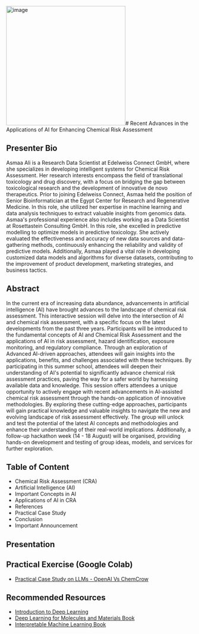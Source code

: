 <img width="321" alt="image" src="https://github.com/asmaa-a-abdelwahab/OpenTox_Summer_School/assets/18688451/3d97f5f6-662c-45f3-b076-5ebff55928ae"># Recent Advances in the Applications of AI for Enhancing Chemical Risk Assessment

## Presenter Bio

Asmaa Ali is a Research Data Scientist at Edelweiss Connect GmbH, where she specializes in developing intelligent systems for Chemical Risk Assessment. Her research interests encompass the field of translational toxicology and drug discovery, with a focus on bridging the gap between toxicological research and the development of innovative de novo therapeutics. Prior to joining Edelweiss Connect, Asmaa held the position of Senior Bioinformatician at the Egypt Center for Research and Regenerative Medicine. In this role, she utilized her expertise in machine learning and data analysis techniques to extract valuable insights from genomics data. Asmaa's professional experience also includes working as a Data Scientist at Rosettastein Consulting GmbH. In this role, she excelled in predictive modelling to optimize models in predictive toxicology. She actively evaluated the effectiveness and accuracy of new data sources and data-gathering methods, continuously enhancing the reliability and validity of predictive models. Additionally, Asmaa played a vital role in developing customized data models and algorithms for diverse datasets, contributing to the improvement of product development, marketing strategies, and business tactics.


## Abstract

In the current era of increasing data abundance, advancements in artificial intelligence (AI) have brought advances to the landscape of chemical risk assessment. This interactive session will delve into the intersection of AI and chemical risk assessment, with a specific focus on the latest developments from the past three years. Participants will be introduced to the fundamental concepts of AI and Chemical Risk Assessment and the applications of AI in risk assessment, hazard identification, exposure monitoring, and regulatory compliance. Through an exploration of Advanced AI-driven approaches, attendees will gain insights into the applications, benefits, and challenges associated with these techniques. By participating in this summer school, attendees will deepen their understanding of AI's potential to significantly advance chemical risk assessment practices, paving the way for a safer world by harnessing available data and knowledge. This session offers attendees a unique opportunity to actively engage with recent advancements in AI-assisted chemical risk assessment through the hands-on application of innovative methodologies. By exploring these cutting-edge approaches, participants will gain practical knowledge and valuable insights to navigate the new and evolving landscape of risk assessment effectively. The group will unlock and test the potential of the latest AI concepts and methodologies and enhance their understanding of their real-world implications. Additionally, a follow-up hackathon week (14 - 18 August) will be organised, providing hands-on development and testing of group ideas, models, and services for further exploration.





## Table of Content

- Chemical Risk Assessment (CRA)
- Artificial Intelligence (AI)
- Important Concepts in AI
- Applications of AI in CRA
- References
- Practical Case Study
- Conclusion
- Important Announcement



## Presentation


## Practical Exercise (Google Colab)

- [Practical Case Study on LLMs - OpenAI Vs ChemCrow](https://colab.research.google.com/drive/1HcQ9iKm_71h04MiBG3gs_1br7nCHR7xd?usp=sharing)


## Recommended Resources

- [Introduction to Deep Learning ](https://github.com/dennishnf/intro-to-deep-learning)
- [Deep Learning for Molecules and Materials Book](https://github.com/whitead/dmol-book/blob/main/README.md)
- [Interpretable Machine Learning Book](https://christophm.github.io/interpretable-ml-book/)



